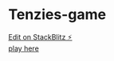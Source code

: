 # Tenzies-game

[Edit on StackBlitz ⚡️](https://stackblitz.com/edit/react-ddxw2i)
<br/>
[play here](https://react-ddxw2i.stackblitz.io)
